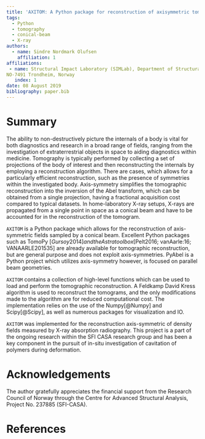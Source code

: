 ```yaml
---
title: 'AXITOM: A Python package for reconstruction of axisymmetric tomograms acquired by a conical beam'
tags:
  - Python
  - tomography
  - conical-beam
  - X-ray
authors:
  - name: Sindre Nordmark Olufsen
    affiliation: 1
affiliations:
 - name: Structural Impact Laboratory (SIMLab), Department of Structural Engineering, NTNU, Norwegian University of Science and Technology,
NO-7491 Trondheim, Norway
   index: 1
date: 08 August 2019
bibliography: paper.bib
---
```


# Summary
The ability to non-destructively picture the internals of a body is vital for both diagnostics and
research in a broad range of fields, ranging from the investigation of extraterrestrial objects in space to aiding diagnostics within medicine.
Tomography is typically performed by collecting a set of projections of the body of interest and then reconstructing the internals by employing a reconstruction algorithm. There are cases, which allows for a particularly efficient reconstruction, such as the presence of symmetries within the investigated body. Axis-symmetry simplifies the tomographic reconstruction into the inversion of the Abel transform, which
can be obtained from a single projection, having a fractional acquisition cost compared to typical datasets. In home-laboratory X-ray setups,
X-rays are propagated from a single point in space as a conical beam and have to be accounted for in the reconstruction of the tomogram.

``AXITOM`` is a Python package which allows for the reconstruction of axis-symmetric fields sampled by a conical beam.
Excellent Python packages such as TomoPy [$Gursoy2014] and the Astra toolbox [$Pelt2016; vanAarle:16; VANAARLE201535] are already available for tomographic reconstruction,
but are general purpose and does not exploit axis-symmetries. PyAbel is a Python project which utilizes axis-symmetry 
however, is focused on parallel beam geometries.

``AXITOM`` contains a collection of high-level functions which can be used to load and perform the tomographic reconstruction.
A Feldkamp David Kress algorithm is used to reconstruct the tomograms, and the only modifications made to the algorithm are
for reduced computational cost. The implementation relies on the use of the Numpy[@Numpy] and  Scipy[@Scipy], as well as numerous packages for visualization and IO.

``AXITOM`` was implemented for the reconstruction axis-symmetric of density fields measured by X-ray absorption radiography.
This project is a part of the ongoing research within the SFI CASA research group and has been a key component in the pursuit of in-situ 
investigation of cavitation of polymers during deformation.

# Acknowledgements
The author gratefully appreciates the financial support from the Research Council of Norway through the Centre for Advanced Structural Analysis, Project No. 237885 (SFI-CASA).
# References
